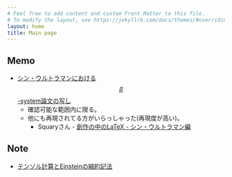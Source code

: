 ```yaml
---
# Feel free to add content and custom Front Matter to this file.
# To modify the layout, see https://jekyllrb.com/docs/themes/#overriding-theme-defaults
layout: home
title: Main page
---
```

<script type="text/javascript" src="http://cdn.mathjax.org/mathjax/latest/MathJax.js?config=TeX-AMS-MML_HTMLorMML"></script>


## Memo

* [シン・ウルトラマンにおける$$\beta$$-system論文の写し](https://tobiom.github.io/files/beta-system.pdf)
    * 確認可能な範囲内に限る。
    * 他にも再現されてる方がいらっしゃった(再現度が高い)。
        * Squaryさん - [創作の中のLaTeX - シン・ウルトラマン編](https://qiita.com/squary/items/002ac7ed3722ce7b2836)



## Note

* [テンソル計算とEinsteinの縮約記法](https://tobiom.github.io/files/contraction-rule.pdf)





